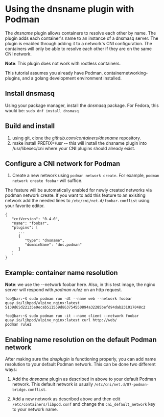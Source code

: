 # Using the dnsname plugin with Podman

The *dnsname* plugin allows containers to resolve each other by name.  The plugin adds each
container's name to an instance of a dnsmasq server.  The plugin is enabled through adding it to a network's
CNI configuration.  The containers will only be able to resolve each other if they are on the same CNI network.

**Note**: This plugin does not work with rootless containers.

This tutorial assumes you already have Podman, containernetworking-plugins, and a golang development environment installed.

## Install dnsmasq

Using your package manager, install the *dnsmasq* package.  For Fedora, this would be:
`sudo dnf install dnsmasq`


## Build and install

1. using git, clone the *github.com/containers/dnsname* repository.
2. make install PREFIX=/usr -- this will install the dnsname plugin into /usr/libexec/cni where your CNI plugins
should already exist.

## Configure a CNI network for Podman

1. Create a new network using `podman network create`.  For example, `podman network create foobar` will suffice.

The feature will be automatically enabled for newly created networks via podman network create. If you want to add this feature
to an exisiting network add the needed lines to `/etc/cni/net.d/foobar.conflist` using your favorite editor.
```
{
   "cniVersion": "0.4.0",
   "name": "foobar",
   "plugins": [
      ...
      {
         "type": "dnsname",
         "domainName": "dns.podman"
      }
   ]
}
```

## Example: container name resolution
**Note**: we use the --network foobar here. Also, in this test image, the nginx server will respond with
*podman rulez* on an http request.

```console
foo@bar:~$ sudo podman run -dt --name web --network foobar quay.io/libpod/alpine_nginx:latest
5139d65d22135e9ecab511559d863754550894a32285befd94dab231017048c2

foo@bar:~$ sudo podman run -it --name client --network foobar quay.io/libpod/alpine_nginx:latest curl http://web/
podman rulez
```

## Enabling name resolution on the default Podman network
After making sure the *dnsplugin* is functioning properly, you can add name resolution to your default Podman
network.  This can be done two different ways:

1. Add the *dnsname* plugin as described in above to your default Podman network.  This default network is
usually `/etc/cni/net.d/87-podman-bridge.conflist`.

2. Add a new network as described above and then edit `/etc/containers/libpod.conf` and change the
`cni_default_network` key to your network name.
